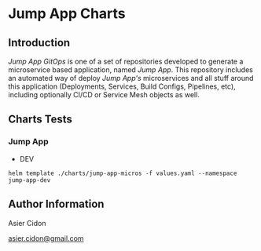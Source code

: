 # Jump App Charts

## Introduction

*Jump App GitOps* is one of a set of repositories developed to generate a microservice based application, named _Jump App_. This repository includes an automated way of deploy _Jump App's_ microservices and all stuff around this application (Deployments, Services, Build Configs, Pipelines, etc), including optionally CI/CD or Service Mesh objects as well. 

## Charts Tests

### Jump App

- DEV

```$bash
helm template ./charts/jump-app-micros -f values.yaml --namespace jump-app-dev
```

## Author Information

Asier Cidon

asier.cidon@gmail.com
